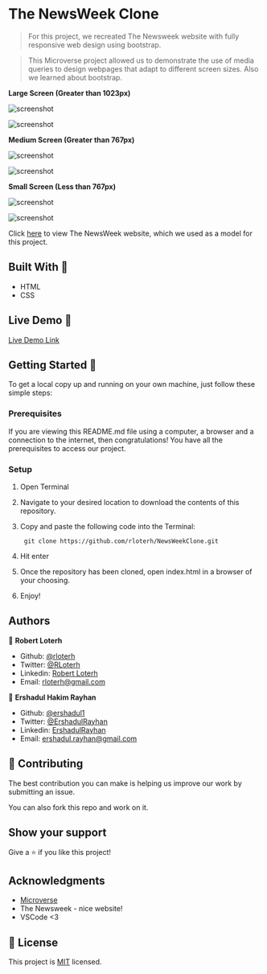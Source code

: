 # The NewsWeek Clone  

> For this project, we recreated The Newsweek website with fully responsive web design using bootstrap.

> This Microverse project allowed us to demonstrate the use of media queries to design webpages that adapt to different screen sizes. Also we learned about bootstrap.

**Large Screen (Greater than 1023px)**

![screenshot](screenshots/screen-lg-1.png)

![screenshot](screenshots/screen-lg-3.png)

**Medium Screen (Greater than 767px)**

![screenshot](screenshots/screen-md-1.png)

![screenshot](screenshots/screen-md-2.png)

**Small Screen (Less than 767px)**

![screenshot](screenshots/screen-sm-1.png)

![screenshot](screenshots/screen-sm-2.png)




Click [here](https://www.newsweek.com//) to view The NewsWeek website, which we used as a model for this project.

## Built With 🧰

- HTML
- CSS

## Live Demo 🔴

[Live Demo Link](https://dreamy-fermi-2a08f5.netlify.app/ )

## Getting Started 🏁

To get a local copy up and running on your own machine, just follow these simple steps:

### Prerequisites

If you are viewing this README.md file using a computer, a browser and a connection to the internet, then congratulations! You have all the prerequisites to access our project.

### Setup

1. Open Terminal
2. Navigate to your desired location to download the contents of this repository.
3. Copy and paste the following code into the Terminal: 
        
        git clone https://github.com/rloterh/NewsWeekClone.git

4. Hit enter
5. Once the repository has been cloned, open index.html in a browser of your choosing.
6. Enjoy!

## Authors

👤 **Robert Loterh**

- Github: [@rloterh](https://github.com/rloterh)
- Twitter: [@RLoterh](https://twitter.com/RLoterh)
- Linkedin: [Robert Loterh](https://www.linkedin.com/in/robert-loterh-30b265135)
- Email: rloterh@gmail.com

👤 **Ershadul Hakim Rayhan**

- Github: [@ershadul1](https://github.com/ershadul1)
- Twitter: [@ErshadulRayhan](https://twitter.com/ErshadulRayhan)
- Linkedin: [ErshadulRayhan](https://www.linkedin.com/in/ershadul-hakim-rayhan-a5a17649/)
- Email:  ershadul.rayhan@gmail.com

## 🤝 Contributing

The best contribution you can make is helping us improve our work by submitting an issue. 

You can also fork this repo and work on it.

## Show your support

Give a ⭐️ if you like this project!

## Acknowledgments

- [Microverse](https://www.microverse.org/)
- The Newsweek - nice website!
- VSCode <3


## 📝 License

This project is [MIT](lic.url) licensed.
